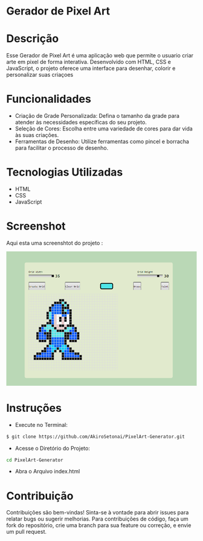 <h1>Gerador de Pixel Art</h1>

# Descrição

Esse Gerador de Pixel Art é uma aplicação web que permite o usuario criar arte em pixel de forma interativa. Desenvolvido com HTML, CSS e JavaScript, o projeto oferece uma interface para desenhar, colorir e personalizar suas criaçoes

# Funcionalidades

<ul>
    <li>Criação de Grade Personalizada: Defina o tamanho da grade para atender às necessidades específicas do seu projeto.</li>
     <li>Seleção de Cores: Escolha entre uma variedade de cores para dar vida às suas criações.</li>
      <li>Ferramentas de Desenho: Utilize ferramentas como pincel e borracha para facilitar o processo de desenho.</li>
</ul>

# Tecnologias Utilizadas

<ul>
    <li>HTML</li>
    <li>CSS</li>
    <li>JavaScript</li>
</ul>

# Screenshot

Aqui esta uma screenshtot do projeto :

![screenshot](Screenshot.png)

# Instruções

- Execute no Terminal:

```sh
$ git clone https://github.com/AkiroSetonai/PixelArt-Generator.git

```

- Acesse o Diretório do Projeto:

```sh
cd PixelArt-Generator

```

- Abra o Arquivo index.html

# Contribuição

Contribuições são bem-vindas! Sinta-se à vontade para abrir issues para relatar bugs ou sugerir melhorias. Para contribuições de código, faça um fork do repositório, crie uma branch para sua feature ou correção, e envie um pull request.

